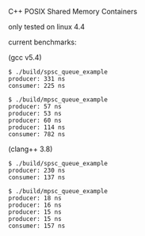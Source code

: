 
C++ POSIX Shared Memory Containers

only tested on linux 4.4


current benchmarks:

(gcc v5.4)

    $ ./build/spsc_queue_example 
    producer: 331 ns
    consumer: 225 ns

    $ ./build/mpsc_queue_example 
    producer: 57 ns
    producer: 53 ns
    producer: 60 ns
    producer: 114 ns
    consumer: 782 ns

(clang++ 3.8)

    $ ./build/spsc_queue_example
    producer: 230 ns
    consumer: 137 ns

    $ ./build/mpsc_queue_example 
    producer: 18 ns
    producer: 16 ns
    producer: 15 ns
    producer: 15 ns
    consumer: 157 ns


